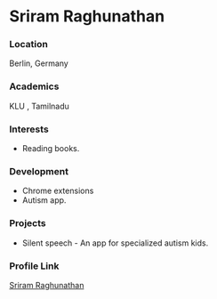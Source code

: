 # Sriram Raghunathan

### Location

Berlin, Germany

### Academics

KLU , Tamilnadu

### Interests

- Reading books.

### Development

- Chrome extensions
- Autism app.

### Projects

- Silent speech - An app for specialized autism kids.

### Profile Link

[Sriram Raghunathan](https://github.com/19sriram)
